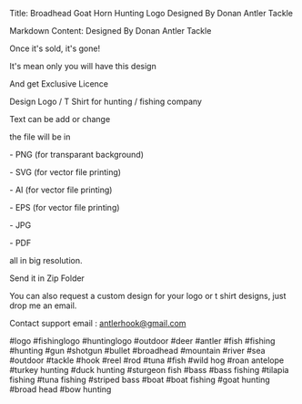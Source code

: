 Title: Broadhead Goat Horn Hunting Logo Designed By Donan Antler Tackle

Markdown Content:
Designed By Donan Antler Tackle

Once it's sold, it's gone!

It's mean only you will have this design

And get Exclusive Licence

Design Logo / T Shirt for hunting / fishing company

Text can be add or change

the file will be in

\- PNG (for transparant background)

\- SVG (for vector file printing)

\- AI (for vector file printing)

\- EPS (for vector file printing)

\- JPG

\- PDF

all in big resolution.

Send it in Zip Folder

You can also request a custom design for your logo or t shirt designs, just drop me an email.

Contact support email : [antlerhook@gmail.com](mailto:antlerhook@gmail.com)

#logo #fishinglogo #huntinglogo #outdoor #deer #antler #fish #fishing #hunting #gun #shotgun #bullet #broadhead #mountain #river #sea #outdoor #tackle #hook #reel #rod #tuna #fish #wild hog #roan antelope #turkey hunting #duck hunting #sturgeon fish #bass #bass fishing #tilapia fishing #tuna fishing #striped bass #boat #boat fishing #goat hunting #broad head #bow hunting
